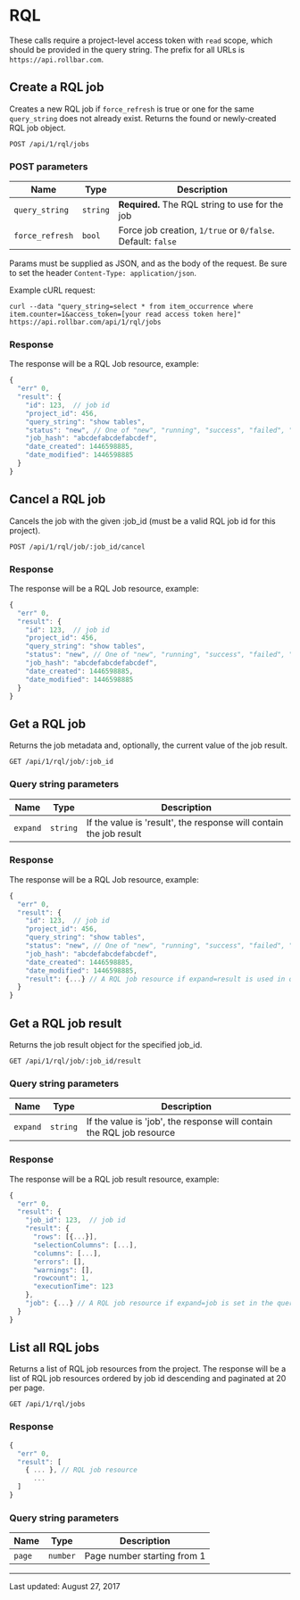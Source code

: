 # RQL

These calls require a project-level access token with `read` scope, which should be provided in
the query string. The prefix for all URLs is `https://api.rollbar.com`.

## Create a RQL job

Creates a new RQL job if `force_refresh` is true or one for the same `query_string` does not
already exist. Returns the found or newly-created RQL job object.

    POST /api/1/rql/jobs

### POST parameters

Name | Type | Description
-----|------|-------------
`query_string`|`string`|**Required.** The RQL string to use for the job
`force_refresh`|`bool`| Force job creation, `1/true` or `0/false`. Default: `false`

Params must be supplied as JSON, and as the body of the request. Be sure to set the
header `Content-Type: application/json`.

Example cURL request:

`curl --data "query_string=select * from item_occurrence where item.counter=1&access_token=[your read access token here]" https://api.rollbar.com/api/1/rql/jobs`


### Response

The response will be a RQL Job resource, example:

```js
{
  "err" 0,
  "result": {
    "id": 123,  // job id
    "project_id": 456,
    "query_string": "show tables",
    "status": "new", // One of "new", "running", "success", "failed", "cancelled", or "timed_out"
    "job_hash": "abcdefabcdefabcdef",
    "date_created": 1446598885,
    "date_modified": 1446598885
  }
}
```


## Cancel a RQL job

Cancels the job with the given :job_id (must be a valid RQL job id for this project).

    POST /api/1/rql/job/:job_id/cancel

### Response

The response will be a RQL Job resource, example:

```js
{
  "err" 0,
  "result": {
    "id": 123,  // job id
    "project_id": 456,
    "query_string": "show tables",
    "status": "new", // One of "new", "running", "success", "failed", "cancelled", or "timed_out"
    "job_hash": "abcdefabcdefabcdef",
    "date_created": 1446598885,
    "date_modified": 1446598885
  }
}
```


## Get a RQL job

Returns the job metadata and, optionally, the current value of the job result.

    GET /api/1/rql/job/:job_id

### Query string parameters

Name | Type | Description
-----|------|-------------
`expand`|`string`|If the value is 'result', the response will contain the job result

### Response

The response will be a RQL Job resource, example:

```js
{
  "err" 0,
  "result": {
    "id": 123,  // job id
    "project_id": 456,
    "query_string": "show tables",
    "status": "new", // One of "new", "running", "success", "failed", "cancelled", or "timed_out"
    "job_hash": "abcdefabcdefabcdef",
    "date_created": 1446598885,
    "date_modified": 1446598885,
    "result": {...} // A RQL job resource if expand=result is used in query string
  }
}
```


## Get a RQL job result

Returns the job result object for the specified job_id.

    GET /api/1/rql/job/:job_id/result


### Query string parameters

Name | Type | Description
-----|------|-------------
`expand`|`string`|If the value is 'job', the response will contain the RQL job resource


### Response

The response will be a RQL job result resource, example:

```js
{
  "err" 0,
  "result": {
    "job_id": 123,  // job id
    "result": {
      "rows": [{...}],
      "selectionColumns": [...],
      "columns": [...],
      "errors": [],
      "warnings": [],
      "rowcount": 1,
      "executionTime": 123
    },
    "job": {...} // A RQL job resource if expand=job is set in the query string
  }
}

```


## List all RQL jobs

Returns a list of RQL job resources from the project. The response will be a list of RQL job
resources ordered by job id descending and paginated at 20 per page.

    GET /api/1/rql/jobs

### Response

```js
{
  "err" 0,
  "result": [
    { ... }, // RQL job resource
      ...
  ]
}
```


### Query string parameters

Name | Type | Description
-----|------|-------------
`page`|`number`|Page number starting from 1


-----
Last updated: August 27, 2017
